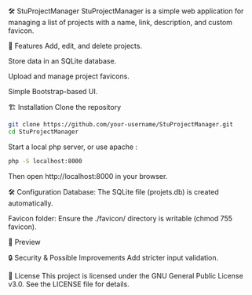 🛠️ StuProjectManager
StuProjectManager is a simple web application for managing a list of projects with a name, link, description, and custom favicon.

🚀 Features
Add, edit, and delete projects.

Store data in an SQLite database.

Upload and manage project favicons.

Simple Bootstrap-based UI.

🏗️ Installation
Clone the repository

```bash
git clone https://github.com/your-username/StuProjectManager.git
cd StuProjectManager
```

Start a local php server, or use apache :

```bash
php -S localhost:8000
```

Then open http://localhost:8000 in your browser.

🛠️ Configuration
Database: The SQLite file (projets.db) is created automatically.

Favicon folder: Ensure the ./favicon/ directory is writable (chmod 755 favicon).

📸 Preview

🔒 Security & Possible Improvements
Add stricter input validation.


📜 License
This project is licensed under the GNU General Public License v3.0. See the LICENSE file for details.